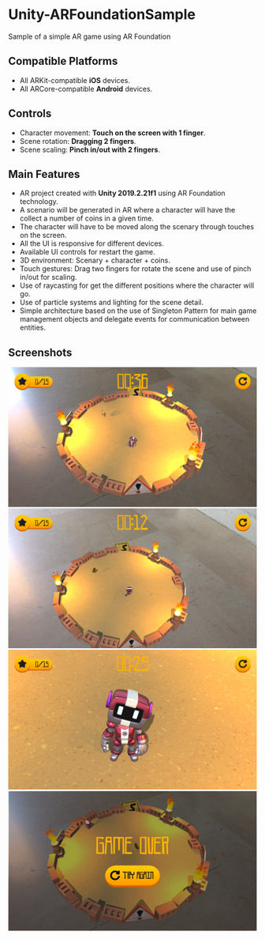 # Unity-ARFoundationSample
Sample of a simple AR game using AR Foundation

## Compatible Platforms
- All ARKit-compatible **iOS** devices.
- All ARCore-compatible **Android** devices.

## Controls
- Character movement: **Touch on the screen with 1 finger**.
- Scene rotation: **Dragging 2 fingers**.
- Scene scaling: **Pinch in/out with 2 fingers**.

## Main Features
- AR project created with **Unity 2019.2.21f1** using AR Foundation technology.
- A scenario will be generated in AR where a character will have the collect a number of coins in a given time.
- The character will have to be moved along the scenary through touches on the screen.
- All the UI is responsive for different devices.
- Available UI controls for restart the game.
- 3D environment: Scenary + character + coins.
- Touch gestures: Drag two fingers for rotate the scene and use of pinch in/out for scaling.
- Use of raycasting for get the different positions where the character will go.
- Use of particle systems and lighting for the scene detail.
- Simple architecture based on the use of Singleton Pattern for main game management objects and delegate events for communication between entities.

## Screenshots
![Screenshot1](https://github.com/santiandrade/Unity-ARFoundationSample/blob/master/Screenshots/Scenary1.PNG?raw=true)
![Screenshot2](https://github.com/santiandrade/Unity-ARFoundationSample/blob/master/Screenshots/Scenary2.PNG?raw=true)
![Screenshot3](https://github.com/santiandrade/Unity-ARFoundationSample/blob/master/Screenshots/Character.PNG?raw=true)
![Screenshot4](https://github.com/santiandrade/Unity-ARFoundationSample/blob/master/Screenshots/RestartUI.PNG?raw=true)
